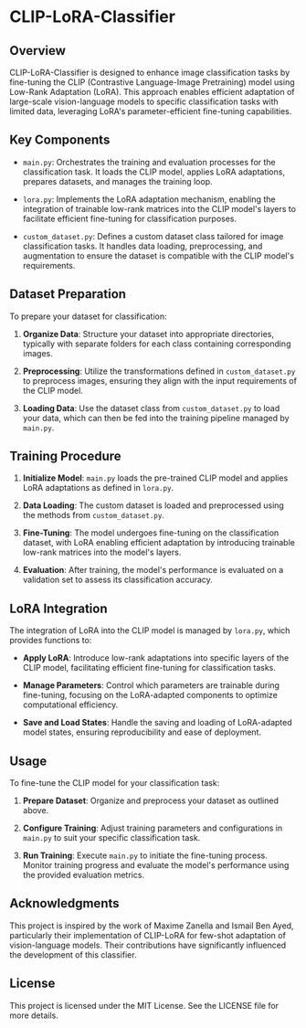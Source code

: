 # CLIP-LoRA-Classifier

## Overview

CLIP-LoRA-Classifier is designed to enhance image classification tasks by fine-tuning the CLIP (Contrastive Language-Image Pretraining) model using Low-Rank Adaptation (LoRA). This approach enables efficient adaptation of large-scale vision-language models to specific classification tasks with limited data, leveraging LoRA's parameter-efficient fine-tuning capabilities.

## Key Components

- `main.py`: Orchestrates the training and evaluation processes for the classification task. It loads the CLIP model, applies LoRA adaptations, prepares datasets, and manages the training loop.
  
- `lora.py`: Implements the LoRA adaptation mechanism, enabling the integration of trainable low-rank matrices into the CLIP model's layers to facilitate efficient fine-tuning for classification purposes.

- `custom_dataset.py`: Defines a custom dataset class tailored for image classification tasks. It handles data loading, preprocessing, and augmentation to ensure the dataset is compatible with the CLIP model's requirements.

## Dataset Preparation

To prepare your dataset for classification:

1. **Organize Data**: Structure your dataset into appropriate directories, typically with separate folders for each class containing corresponding images.

2. **Preprocessing**: Utilize the transformations defined in `custom_dataset.py` to preprocess images, ensuring they align with the input requirements of the CLIP model.

3. **Loading Data**: Use the dataset class from `custom_dataset.py` to load your data, which can then be fed into the training pipeline managed by `main.py`.

## Training Procedure

1. **Initialize Model**: `main.py` loads the pre-trained CLIP model and applies LoRA adaptations as defined in `lora.py`.

2. **Data Loading**: The custom dataset is loaded and preprocessed using the methods from `custom_dataset.py`.

3. **Fine-Tuning**: The model undergoes fine-tuning on the classification dataset, with LoRA enabling efficient adaptation by introducing trainable low-rank matrices into the model's layers.

4. **Evaluation**: After training, the model's performance is evaluated on a validation set to assess its classification accuracy.

## LoRA Integration

The integration of LoRA into the CLIP model is managed by `lora.py`, which provides functions to:

- **Apply LoRA**: Introduce low-rank adaptations into specific layers of the CLIP model, facilitating efficient fine-tuning for classification tasks.

- **Manage Parameters**: Control which parameters are trainable during fine-tuning, focusing on the LoRA-adapted components to optimize computational efficiency.

- **Save and Load States**: Handle the saving and loading of LoRA-adapted model states, ensuring reproducibility and ease of deployment.

## Usage

To fine-tune the CLIP model for your classification task:

1. **Prepare Dataset**: Organize and preprocess your dataset as outlined above.

2. **Configure Training**: Adjust training parameters and configurations in `main.py` to suit your specific classification task.

3. **Run Training**: Execute `main.py` to initiate the fine-tuning process. Monitor training progress and evaluate the model's performance using the provided evaluation metrics.

## Acknowledgments

This project is inspired by the work of Maxime Zanella and Ismail Ben Ayed, particularly their implementation of CLIP-LoRA for few-shot adaptation of vision-language models. Their contributions have significantly influenced the development of this classifier.

## License

This project is licensed under the MIT License. See the LICENSE file for more details.
